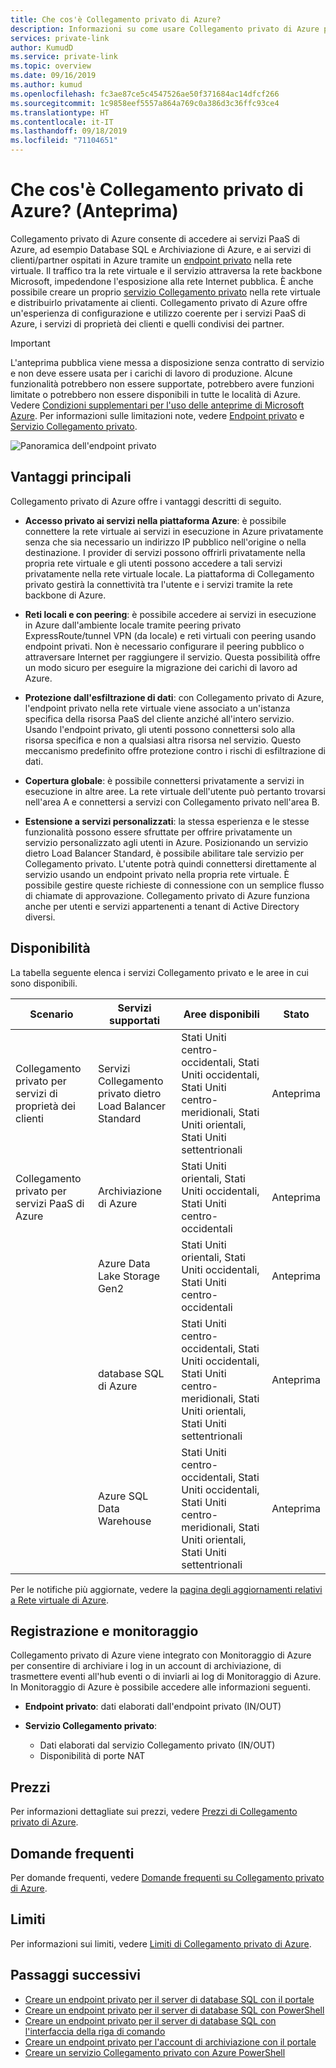```yaml
---
title: Che cos'è Collegamento privato di Azure?
description: Informazioni su come usare Collegamento privato di Azure per accedere ai servizi PaaS di Azure, ad esempio Database SQL e Archiviazione di Azure, e ai servizi di clienti/partner ospitati in Azure tramite un endpoint privato nella rete virtuale.
services: private-link
author: KumudD
ms.service: private-link
ms.topic: overview
ms.date: 09/16/2019
ms.author: kumud
ms.openlocfilehash: fc3ae87ce5c4547526ae50f371684ac14dfcf266
ms.sourcegitcommit: 1c9858eef5557a864a769c0a386d3c36ffc93ce4
ms.translationtype: HT
ms.contentlocale: it-IT
ms.lasthandoff: 09/18/2019
ms.locfileid: "71104651"
---
```

# <a name="what-is-azure-private-link-preview"></a>Che cos'è Collegamento privato di Azure? (Anteprima)
Collegamento privato di Azure consente di accedere ai servizi PaaS di Azure, ad esempio Database SQL e Archiviazione di Azure, e ai servizi di clienti/partner ospitati in Azure tramite un [endpoint privato](private-endpoint-overview.md) nella rete virtuale. Il traffico tra la rete virtuale e il servizio attraversa la rete backbone Microsoft, impedendone l'esposizione alla rete Internet pubblica. È anche possibile creare un proprio [servizio Collegamento privato](private-link-service-overview.md) nella rete virtuale e distribuirlo privatamente ai clienti. Collegamento privato di Azure offre un'esperienza di configurazione e utilizzo coerente per i servizi PaaS di Azure, i servizi di proprietà dei clienti e quelli condivisi dei partner.

> [!IMPORTANT]
> L'anteprima pubblica viene messa a disposizione senza contratto di servizio e non deve essere usata per i carichi di lavoro di produzione. Alcune funzionalità potrebbero non essere supportate, potrebbero avere funzioni limitate o potrebbero non essere disponibili in tutte le località di Azure. Vedere [Condizioni supplementari per l'uso delle anteprime di Microsoft Azure](https://azure.microsoft.com/support/legal/preview-supplemental-terms/). Per informazioni sulle limitazioni note, vedere [Endpoint privato](private-endpoint-overview.md#limitations) e [Servizio Collegamento privato](private-link-service-overview.md#limitations).


![Panoramica dell'endpoint privato](media/private-link-overview/private-endpoint.png)

## <a name="key-benefits"></a>Vantaggi principali
Collegamento privato di Azure offre i vantaggi descritti di seguito.  
- **Accesso privato ai servizi nella piattaforma Azure**: è possibile connettere la rete virtuale ai servizi in esecuzione in Azure privatamente senza che sia necessario un indirizzo IP pubblico nell'origine o nella destinazione. I provider di servizi possono offrirli privatamente nella propria rete virtuale e gli utenti possono accedere a tali servizi privatamente nella rete virtuale locale. La piattaforma di Collegamento privato gestirà la connettività tra l'utente e i servizi tramite la rete backbone di Azure. 
 
- **Reti locali e con peering**: è possibile accedere ai servizi in esecuzione in Azure dall'ambiente locale tramite peering privato ExpressRoute/tunnel VPN (da locale) e reti virtuali con peering usando endpoint privati. Non è necessario configurare il peering pubblico o attraversare Internet per raggiungere il servizio. Questa possibilità offre un modo sicuro per eseguire la migrazione dei carichi di lavoro ad Azure.
 
- **Protezione dall'esfiltrazione di dati**:  con Collegamento privato di Azure, l'endpoint privato nella rete virtuale viene associato a un'istanza specifica della risorsa PaaS del cliente anziché all'intero servizio. Usando l'endpoint privato, gli utenti possono connettersi solo alla risorsa specifica e non a qualsiasi altra risorsa nel servizio. Questo meccanismo predefinito offre protezione contro i rischi di esfiltrazione di dati. 
 
- **Copertura globale**: è possibile connettersi privatamente a servizi in esecuzione in altre aree. La rete virtuale dell'utente può pertanto trovarsi nell'area A e connettersi a servizi con Collegamento privato nell'area B.  
 
- **Estensione a servizi personalizzati**: la stessa esperienza e le stesse funzionalità possono essere sfruttate per offrire privatamente un servizio personalizzato agli utenti in Azure. Posizionando un servizio dietro Load Balancer Standard, è possibile abilitare tale servizio per Collegamento privato. L'utente potrà quindi connettersi direttamente al servizio usando un endpoint privato nella propria rete virtuale. È possibile gestire queste richieste di connessione con un semplice flusso di chiamate di approvazione. Collegamento privato di Azure funziona anche per utenti e servizi appartenenti a tenant di Active Directory diversi. 

## <a name="availability"></a>Disponibilità 
 La tabella seguente elenca i servizi Collegamento privato e le aree in cui sono disponibili. 

|Scenario  |Servizi supportati   |Aree disponibili | Stato   |
|---------|---------|---------|---------|
|Collegamento privato per servizi di proprietà dei clienti|Servizi Collegamento privato dietro Load Balancer Standard |Stati Uniti centro-occidentali, Stati Uniti occidentali, Stati Uniti centro-meridionali, Stati Uniti orientali, Stati Uniti settentrionali  |  Anteprima  |
|Collegamento privato per servizi PaaS di Azure   | Archiviazione di Azure        |  Stati Uniti orientali, Stati Uniti occidentali, Stati Uniti centro-occidentali       | Anteprima         |
|  | Azure Data Lake Storage Gen2        |  Stati Uniti orientali, Stati Uniti occidentali, Stati Uniti centro-occidentali       | Anteprima         |
|  |  database SQL di Azure         | Stati Uniti centro-occidentali, Stati Uniti occidentali, Stati Uniti centro-meridionali, Stati Uniti orientali, Stati Uniti settentrionali       |   Anteprima      |
||Azure SQL Data Warehouse| Stati Uniti centro-occidentali, Stati Uniti occidentali, Stati Uniti centro-meridionali, Stati Uniti orientali, Stati Uniti settentrionali |Anteprima|

Per le notifiche più aggiornate, vedere la [pagina degli aggiornamenti relativi a Rete virtuale di Azure](https://azure.microsoft.com/updates/?product=virtual-network). 

## <a name="logging-and-monitoring"></a>Registrazione e monitoraggio

Collegamento privato di Azure viene integrato con Monitoraggio di Azure per consentire di archiviare i log in un account di archiviazione, di trasmettere eventi all'hub eventi o di inviarli ai log di Monitoraggio di Azure. In Monitoraggio di Azure è possibile accedere alle informazioni seguenti. 
- **Endpoint privato**: dati elaborati dall'endpoint privato (IN/OUT)
 
- **Servizio Collegamento privato**:
    - Dati elaborati dal servizio Collegamento privato (IN/OUT)
    - Disponibilità di porte NAT  
 
## <a name="pricing"></a>Prezzi   
Per informazioni dettagliate sui prezzi, vedere [Prezzi di Collegamento privato di Azure](https://azure.microsoft.com/pricing/details/private-link/).
 
## <a name="faqs"></a>Domande frequenti  
Per domande frequenti, vedere [Domande frequenti su Collegamento privato di Azure](private-link-faq.md).
 
## <a name="limits"></a>Limiti  
Per informazioni sui limiti, vedere [Limiti di Collegamento privato di Azure](../azure-subscription-service-limits.md#private-link-limits).

## <a name="next-steps"></a>Passaggi successivi
- [Creare un endpoint privato per il server di database SQL con il portale ](create-private-endpoint-portal.md)
- [Creare un endpoint privato per il server di database SQL con PowerShell ](create-private-endpoint-powershell.md)
- [Creare un endpoint privato per il server di database SQL con l'interfaccia della riga di comando ](create-private-endpoint-cli.md)
- [Creare un endpoint privato per l'account di archiviazione con il portale ](create-private-endpoint-storage-portal.md)
- [Creare un servizio Collegamento privato con Azure PowerShell](create-private-link-service-powershell.md)


 
